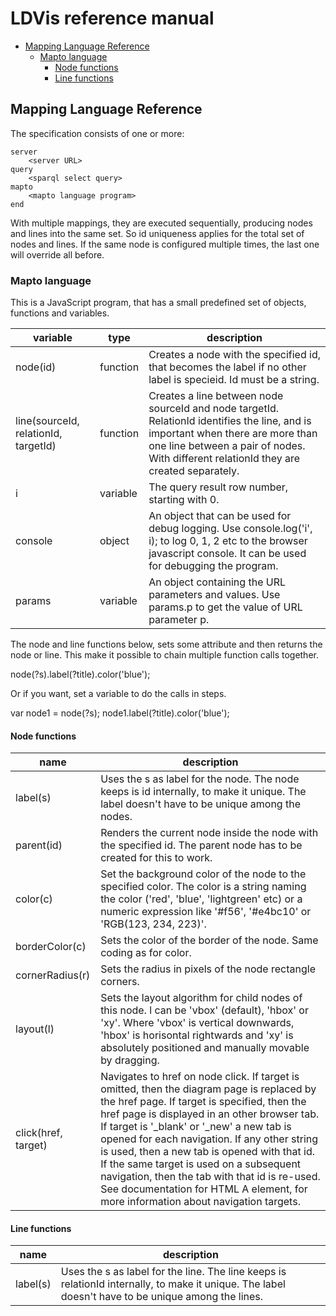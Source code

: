 # LDVis reference manual

<!-- START doctoc generated TOC please keep comment here to allow auto update -->
<!-- DON'T EDIT THIS SECTION, INSTEAD RE-RUN doctoc TO UPDATE -->


- [Mapping Language Reference](#mapping-language-reference)
  - [Mapto language](#mapto-language)
    - [Node functions](#node-functions)
    - [Line functions](#line-functions)

<!-- END doctoc generated TOC please keep comment here to allow auto update -->

## Mapping Language Reference

The specification consists of one or more:

```
server
	<server URL>
query
	<sparql select query>
mapto
	<mapto language program>
end
```

With multiple mappings, they are executed sequentially, producing nodes and lines into the same set. So id uniqueness applies for the total set of nodes and lines. If the same node is configured multiple times, the last one will override all before.

### Mapto language

This is a JavaScript program, that has a small predefined set of objects, functions and variables.

|variable|type|description|
|---|---|---|
|node(id)|function|Creates a node with the specified id, that becomes the label if no other label is specieid. Id must be a string.|
|line(sourceId, relationId, targetId)|function|Creates a line between node sourceId and node targetId. RelationId identifies the line, and is important when there are more than one line between a pair of nodes. With different relationId they are created separately.|
|i|variable|The query result row number, starting with 0.|
|console|object|An object that can be used for debug logging. Use console.log('i', i); to log 0, 1, 2 etc to the browser javascript console. It can be used for debugging the program.|
|params|variable|An object containing the URL parameters and values. Use params.p to get the value of URL parameter p.

The node and line functions below, sets some attribute and then returns the node or line. This make it possible to chain multiple function calls together.

node(?s).label(?title).color('blue');

Or if you want, set a variable to do the calls in steps.

var node1 = node(?s);
node1.label(?title).color('blue');


#### Node functions

|name|description|
|---|---|
|label(s)|Uses the s as label for the node. The node keeps is id internally, to make it unique. The label doesn't have to be unique among the nodes.|
|parent(id)|Renders the current node inside the node with the specified id. The parent node has to be created for this to work.|
| color(c)|Set the background color of the node to the specified color. The color is a string naming the color ('red', 'blue', 'lightgreen' etc) or a numeric expression like '#f56', '#e4bc10' or 'RGB(123, 234, 223)'.|
|borderColor(c)|Sets the color of the border of the node. Same coding as for color.|
|cornerRadius(r)|Sets the radius in pixels of the node rectangle corners.|
|layout(l)|Sets the layout algorithm for child nodes of this node. l can be 'vbox' (default), 'hbox' or 'xy'. Where 'vbox' is vertical downwards, 'hbox' is horisontal rightwards and 'xy' is absolutely positioned and manually movable by dragging.|
|click(href, target)|Navigates to href on node click. If target is omitted, then the diagram page is replaced by the href page. If target is specified, then the href page is displayed in an other browser tab. If target is '_blank' or '_new' a new tab is opened for each navigation. If any other string is used, then a new tab is opened with that id. If the same target is used on a subsequent navigation, then the tab with that id is re-used. See documentation for HTML A element, for more information about navigation targets.|

#### Line functions

|name|description|
|---|---|
|label(s)|Uses the s as label for the line. The line keeps is relationId internally, to make it unique. The label doesn't have to be unique among the lines.|
